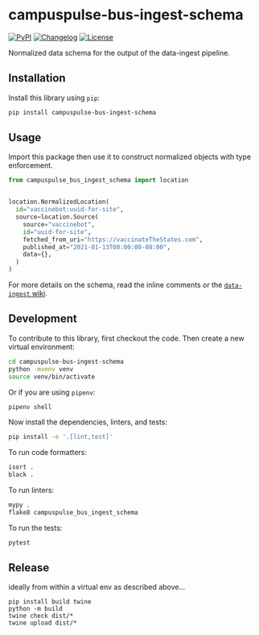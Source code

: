 # campuspulse-bus-ingest-schema

[![PyPI](https://img.shields.io/pypi/v/campuspulse-bus-ingest-schema.svg)](https://pypi.org/project/campuspulse-bus-ingest-schema/)
[![Changelog](https://img.shields.io/github/v/release/CampusPulse/event-data-schema?include_prereleases&label=changelog)](https://github.com/CampusPulse/bus-data-schema/releases)
[![License](https://img.shields.io/badge/license-MIT-blue.svg)](https://github.com/CampusPulse/bus-data-schema/blob/main/LICENSE)

Normalized data schema for the output of the data-ingest pipeline.

## Installation

Install this library using `pip`:

```sh
pip install campuspulse-bus-ingest-schema
```

## Usage

Import this package then use it to construct normalized objects with type
enforcement.

```python
from campuspulse_bus_ingest_schema import location


location.NormalizedLocation(
  id="vaccinebot:uuid-for-site",
  source=location.Source(
    source="vaccinebot",
    id="uuid-for-site",
    fetched_from_uri="https://vaccinateTheStates.com",
    published_at="2021-01-13T00:00:00-08:00",
    data={},
  )
)
```

For more details on the schema, read the inline comments or the
[`data-ingest` wiki](https://github.com/rit-hc-website/data-ingest/wiki/Normalized-Location-Schema).

## Development

To contribute to this library, first checkout the code. Then create a new
virtual environment:

```sh
cd campuspulse-bus-ingest-schema
python -mvenv venv
source venv/bin/activate
```

Or if you are using `pipenv`:

```sh
pipenv shell
```

Now install the dependencies, linters, and tests:

```sh
pip install -e '.[lint,test]'
```

To run code formatters:

```sh
isort .
black .
```

To run linters:

```sh
mypy .
flake8 campuspulse_bus_ingest_schema
```

To run the tests:

```sh
pytest
```

## Release

ideally from within a virtual env as described above...
```
pip install build twine
python -m build
twine check dist/*
twine upload dist/*
```
